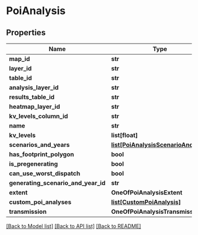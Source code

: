 # PoiAnalysis

## Properties
Name | Type | Description | Notes
------------ | ------------- | ------------- | -------------
**map_id** | **str** |  | [optional] 
**layer_id** | **str** |  | [optional] 
**table_id** | **str** |  | [optional] 
**analysis_layer_id** | **str** |  | [optional] 
**results_table_id** | **str** |  | [optional] 
**heatmap_layer_id** | **str** |  | [optional] 
**kv_levels_column_id** | **str** |  | [optional] 
**name** | **str** |  | [optional] 
**kv_levels** | **list[float]** |  | [optional] 
**scenarios_and_years** | [**list[PoiAnalysisScenarioAndYear]**](PoiAnalysisScenarioAndYear.md) |  | [optional] 
**has_footprint_polygon** | **bool** |  | [optional] 
**is_pregenerating** | **bool** |  | [optional] 
**can_use_worst_dispatch** | **bool** |  | [optional] 
**generating_scenario_and_year_id** | **str** |  | [optional] 
**extent** | **OneOfPoiAnalysisExtent** |  | [optional] 
**custom_poi_analyses** | [**list[CustomPoiAnalysis]**](CustomPoiAnalysis.md) |  | [optional] 
**transmission** | **OneOfPoiAnalysisTransmission** |  | [optional] 

[[Back to Model list]](../README.md#documentation-for-models) [[Back to API list]](../README.md#documentation-for-api-endpoints) [[Back to README]](../README.md)

